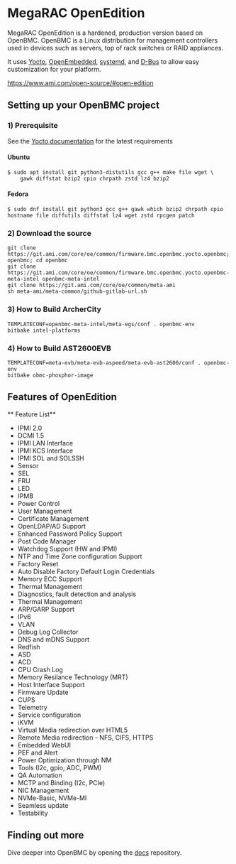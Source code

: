 # MegaRAC OpenEdition


MegaRAC OpenEdition is a hardened, production version based on OpenBMC. OpenBMC is a Linux distribution for management controllers used in devices such
as servers, top of rack switches or RAID appliances. 

It uses
[Yocto](https://www.yoctoproject.org/),
[OpenEmbedded](https://www.openembedded.org/wiki/Main_Page),
[systemd](https://www.freedesktop.org/wiki/Software/systemd/), and
[D-Bus](https://www.freedesktop.org/wiki/Software/dbus/) to allow easy
customization for your platform.

https://www.ami.com/open-source/#open-edition

## Setting up your OpenBMC project

### 1) Prerequisite

See the [Yocto documentation](https://docs.yoctoproject.org/ref-manual/system-requirements.html#required-packages-for-the-build-host)
for the latest requirements

#### Ubuntu
```
$ sudo apt install git python3-distutils gcc g++ make file wget \
    gawk diffstat bzip2 cpio chrpath zstd lz4 bzip2
```

#### Fedora
```
$ sudo dnf install git python3 gcc g++ gawk which bzip2 chrpath cpio
hostname file diffutils diffstat lz4 wget zstd rpcgen patch
```

### 2) Download the source
```
git clone https://git.ami.com/core/oe/common/firmware.bmc.openbmc.yocto.openbmc; openbmc; cd openbmc
git clone https://git.ami.com/core/oe/common/firmware.bmc.openbmc.yocto.openbmc-meta-intel openbmc-meta-intel
git clone https://git.ami.com/core/oe/common/meta-ami
sh meta-ami/meta-common/github-gitlab-url.sh
```

### 3) How to Build ArcherCity
```
TEMPLATECONF=openbmc-meta-intel/meta-egs/conf . openbmc-env
bitbake intel-platforms

```

### 4) How to Build AST2600EVB
```
TEMPLATECONF=meta-evb/meta-evb-aspeed/meta-evb-ast2600/conf . openbmc-env
bitbake obmc-phosphor-image

```

## Features of OpenEdition

** Feature List**
* IPMI 2.0
* DCMI 1.5
* IPMI LAN Interface
* IPMI KCS Interface
* IPMI SOL and SOLSSH
* Sensor
* SEL
* FRU 
* LED
* IPMB
* Power Control
* User Management
* Certificate Management
* OpenLDAP/AD Support
* Enhanced Password Policy Support
* Post Code Manager
* Watchdog Support (HW and IPMI)
* NTP and Time Zone configuration Support
* Factory Reset
* Auto Disable Factory Default Login Credentials
* Memory ECC Support
* Thermal Management
* Diagnostics, fault detection and analysis 
* Thermal Management
* ARP/GARP Support
* IPv6
* VLAN
* Debug Log Collector
* DNS and mDNS Support
* Redfish
* ASD
* ACD
* CPU Crash Log
* Memory Resilance Technology (MRT)
* Host Interface Support
* Firmware Update
* CUPS
* Telemetry
* Service configuration
* iKVM
* Virtual Media redirection over HTML5
* Remote Media redirection - NFS, CIFS, HTTPS
* Embedded WebUI
* PEF and Alert
* Power Optimization through NM
* Tools (I2c, gpio, ADC, PWM)
* QA Automation
* MCTP and Binding (I2c, PCIe)
* NIC Management
* NVMe-Basic, NVMe-MI
* Seamless update
* Testability

## Finding out more

Dive deeper into OpenBMC by opening the
[docs](https://github.com/openbmc/docs) repository.

